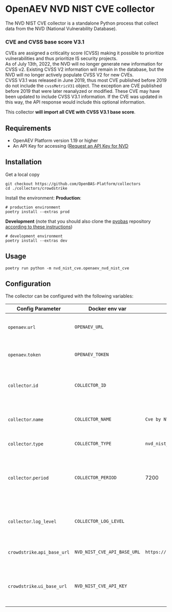 # OpenAEV NVD NIST CVE collector

The NVD NIST CVE collector is a standalone Python process that collect data from the NVD (National Vulnerability Database).

### CVE and CVSS base score V3.1

CVEs are assigned a criticality score (CVSS) making it possible to prioritize vulnerabilities and thus prioritize IS
security projects.   
As of July 13th, 2022, the NVD will no longer generate new information for CVSS v2.
Existing CVSS V2 information will remain in the database, but the NVD will no longer actively populate CVSS V2 for new
CVEs.    
CVSS V3.1 was released in June 2019, thus most CVE published before 2019 do not include the `cvssMetricV31` object. The
exception are CVE published before 2019 that were later reanalyzed or modified.
These CVE may have been updated to include CVSS V3.1 information. If the CVE was updated in this way, the API response
would include this optional information.   

This collector **will import all CVE with CVSS V3.1 base score**.

## Requirements
- OpenAEV Platform version 1.19 or higher
- An API Key for accessing ([Request an API Key for NVD](https://nvd.nist.gov/developers/request-an-api-key)


## Installation

Get a local copy
```commandline
git checkout https://github.com/OpenBAS-Platform/collectors
cd ./collectors/crowdstrike
```
Install the environment:
**Production**:
```shell
# production environment
poetry install --extras prod
```

**Development** (note that you should also clone the [pyobas](OpenBAS-Platform/client-python) repository [according to
these instructions](../README.md#simultaneous-development-on-pyobas-and-a-collector))
```shell
# development environment
poetry install --extras dev
```

## Usage
```commandline
poetry run python -m nvd_nist_cve.openaev_nvd_nist_cve
```

## Configuration

The collector can be configured with the following variables:

| Config Parameter             | Docker env var              | Default                                   | Description                                                                                                   |
|------------------------------|-----------------------------|-------------------------------------------|---------------------------------------------------------------------------------------------------------------|
| `openaev`.`url`              | `OPENAEV_URL`               |                                           | The URL to the OpenAEV instance                                                                               |
| `openaev`.`token`            | `OPENAEV_TOKEN`             |                                           | The auth token to the OpenAEV instance                                                                        |
| `collector`.`id`             | `COLLECTOR_ID`              |                                           | Unique ID of the running collector instance                                                                   |
| `collector`.`name`           | `COLLECTOR_NAME`            | `Cve by NVD NIST`                         | Name of the collector (visible in UI)                                                                         |
| `collector`.`type`           | `COLLECTOR_TYPE`            | `nvd_nist_cve`                            | Type of the collector                                                                                         |
| `collector`.`period`         | `COLLECTOR_PERIOD`          | 7200                                      | Interval in seconds to check and import new CVEs. Nist advice a minimum of 2hours                             |
| `collector`.`log_level`      | `COLLECTOR_LOG_LEVEL`       |                                           | Threshold for log severity in console output                                                                  |
| `crowdstrike`.`api_base_url` | `NVD_NIST_CVE_API_BASE_URL` | `https://services.nvd.nist.gov/rest/json` | The base URL for the CVE NVD APIs.                                                                            |
| `crowdstrike`.`ui_base_url`  | `NVD_NIST_CVE_API_KEY`      |                                           | API Key for the CVE NVD API.([Request an API Key for NVD](https://nvd.nist.gov/developers/request-an-api-key) |
